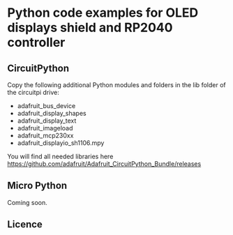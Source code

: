 # Python code examples for OLED displays shield and RP2040 controller

## CircuitPython

Copy the following additional Python modules and folders in the lib folder of the circuitpi drive:

* adafruit_bus_device
* adafruit_display_shapes
* adafruit_display_text
* adafruit_imageload
* adafruit_mcp230xx
* adafruit_displayio_sh1106.mpy

You will find all needed libraries here https://github.com/adafruit/Adafruit_CircuitPython_Bundle/releases


## Micro Python

Coming soon.


## Licence
